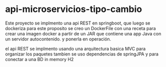 # api-microservicios-tipo-cambio

Este proyecto se implmento una api REST en springboot, que luego se dockeriza para este proposito se creo un DockerFile con una receta para crear una imagen docker a partir de un JAR que contiene una app Java con un servidor autocontenido. y ponerla en operación. 


el api REST se implmento usando una arquitectura basica MVC para organizar los paquetes 
tambien se uso dependencias de springJPA y para conectar a una BD in memory H2 



